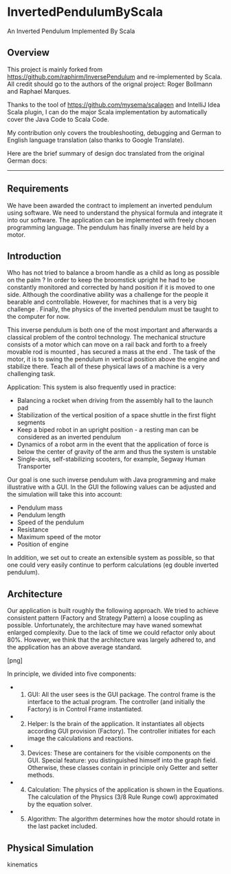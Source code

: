 InvertedPendulumByScala
=======================

An Inverted Pendulum Implemented By Scala

Overview
--

This project is mainly forked from https://github.com/raphirm/InversePendulum and re-implemented by Scala. All credit should go to the authors of the orignal project: Roger Bollmann and Raphael Marques.

Thanks to the tool of https://github.com/mysema/scalagen and IntelliJ Idea Scala plugin, I can do the major Scala implementation by automatically cover the Java Code to Scala Code.

My contribution only covers the troubleshooting, debugging and German to English language translation (also thanks to Google Translate). 

Here are the brief summary of design doc translated from the original German docs:

------------------------------------------------

Requirements 
--
We have been awarded the contract to implement an inverted pendulum using software. We need to understand the physical formula and integrate it into our software. The application can be implemented with freely chosen programming language. The pendulum has finally inverse are held by a motor.

Introduction
--
Who has not tried to balance a broom handle as a child as long as possible on the palm ? In order to keep the broomstick upright he had to be constantly monitored and corrected by hand position if it is moved to one side. Although the coordinative ability was a challenge for the people it bearable and controllable. However, for machines that is a very big challenge . Finally, the physics of the inverted pendulum must be taught to the computer for now.

This inverse pendulum is both one of the most important and afterwards a classical problem of the control technology. The mechanical structure consists of a motor which can move on a rail back and forth to a freely movable rod is mounted , has secured a mass at the end . The task of the motor, it is to swing the pendulum in vertical position above the engine and stabilize there. Teach all of these physical laws of a machine is a very challenging task.

Application: This system is also frequently used in practice: 
- Balancing a rocket when driving from the assembly hall to the launch pad 
- Stabilization of the vertical position of a space shuttle in the first flight segments 
- Keep a biped robot in an upright position - a resting man can be considered as an inverted pendulum 
- Dynamics of a robot arm in the event that the application of force is below the center of gravity of the arm and thus the system is unstable 
- Single-axis, self-stabilizing scooters, for example, Segway Human Transporter

Our goal is one such inverse pendulum with Java programming and make illustrative with a GUI. In the GUI the following values can be adjusted and the simulation will take this into account: 
- Pendulum mass 
- Pendulum length 
- Speed of the pendulum 
- Resistance 
- Maximum speed of the motor 
- Position of engine

In addition, we set out to create an extensible system as possible, so that one could very easily continue to perform calculations (eg double inverted pendulum).

Architecture
--
Our application is built roughly the following approach. We tried to achieve consistent pattern (Factory and Strategy Pattern) a loose coupling as possible. Unfortunately, the architecture may have waned somewhat enlarged complexity. Due to the lack of time we could refactor only about 80%. However, we think that the architecture was largely adhered to, and the application has an above average standard.

[png]

In principle, we divided into five components: 
* 1.  GUI: All the user sees is the GUI package. The control frame is the interface to the actual program. The controller (and initially the Factory) is in Control Frame instantiated. 
* 2.  Helper: Is the brain of the application. It instantiates all objects according GUI provision (Factory). The controller initiates for each image the calculations and reactions. 
* 3.  Devices: These are containers for the visible components on the GUI. Special feature: you distinguished himself into the graph field. Otherwise, these classes contain in principle only Getter and setter methods. 
* 4.  Calculation: The physics of the application is shown in the Equations. The calculation of the Physics (3/8 Rule Runge cowl) approximated by the equation solver. 
* 5.  Algorithm: The algorithm determines how the motor should rotate in the last packet included.

Physical Simulation
--
kinematics

